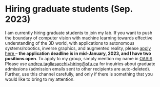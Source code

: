 # Hiring graduate students (Sep. 2023)
I am currently hiring graduate students to join my lab. If you want to push the boundary of computer vision with machine learning towards effective understanding of the 3D world, with applications to autonomous systems/robotics, inverse graphics, and augmented reality, please <a href="http://www.sfu.ca/computing/prospective-students/graduate-students/admissions.html"> apply here </a> – **the application deadline is in mid-January, 2023, and I have two positions open**. To apply to my group, simply mention my name in [OASIS](https://www.sfu.ca/gradstudies/apply/applying/process.html).
Please use <a href = "mailto:andrea.tagliasacchi+hiring@sfu.ca">andrea.tagliasacchi+hiring@sfu.ca</a> for inquiries about graduate admissions (admission emails sent to other recipients are auto-deleted).
Further, use this channel carefully, and only if there is something that you would like to bring to my attention.
